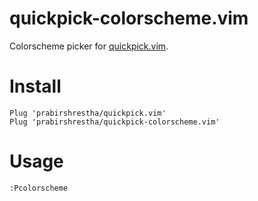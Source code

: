 # quickpick-colorscheme.vim
Colorscheme picker for [quickpick.vim](https://github.com/prabirshrestha/quickpick.vim).

# Install

```vim
Plug 'prabirshrestha/quickpick.vim'
Plug 'prabirshrestha/quickpick-colorscheme.vim'
```

# Usage

```vim
:Pcolorscheme
```
